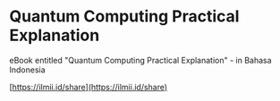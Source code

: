 #  Quantum Computing Practical Explanation

eBook entitled "Quantum Computing Practical Explanation" - in Bahasa Indonesia

[https://ilmii.id/share](https://ilmii.id/share)
